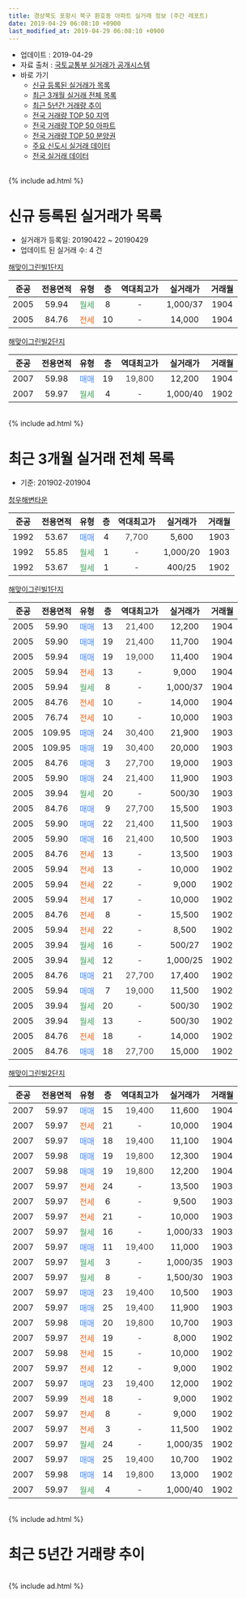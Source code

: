 ```yaml
---
title: 경상북도 포항시 북구 환호동 아파트 실거래 정보 (주간 레포트)
date: 2019-04-29 06:08:10 +0900
last_modified_at: 2019-04-29 06:08:10 +0900
---
```


* 업데이트 : 2019-04-29
* 자료 출처 : [국토교통부 실거래가 공개시스템](http://rt.molit.go.kr)
* 바로 가기
    * [신규 등록된 실거래가 목록](#신규-등록된-실거래가-목록)
    * [최근 3개월 실거래 전체 목록](#최근-3개월-실거래-전체-목록)
    * [최근 5년간 거래량 추이](#최근-5년간-거래량-추이)
    * [전국 거래량 TOP 50 지역](https://inasie.github.io/apt-trade-info/최근-3개월-전국에서-가장-거래가-많이-발생한-지역)
    * [전국 거래량 TOP 50 아파트](https://inasie.github.io/apt-trade-info/최근-3개월-전국에서-가장-거래가-많이-발생한-아파트)
    * [전국 거래량 TOP 50 분양권](https://inasie.github.io/apt-trade-info/최근-3개월-전국에서-가장-거래가-많이-발생한-분양권)
    * [주요 신도시 실거래 데이터](https://inasie.github.io/apt-trade-info/주요-신도시)
    * [전국 실거래 데이터](https://inasie.github.io/apt-trade-info/전국)
<br>
{% include ad.html %}
<br>

# 신규 등록된 실거래가 목록
* 실거래가 등록일: 20190422 ~ 20190429
* 업데이트 된 실거래 수: 4 건


[해맞이그린빌1단지](https://search.naver.com/search.naver?query=%EA%B2%BD%EC%83%81%EB%B6%81%EB%8F%84+%ED%8F%AC%ED%95%AD%EC%8B%9C+%EB%B6%81%EA%B5%AC+%ED%99%98%ED%98%B8%EB%8F%99+%ED%95%B4%EB%A7%9E%EC%9D%B4%EA%B7%B8%EB%A6%B0%EB%B9%8C1%EB%8B%A8%EC%A7%80)

|준공|전용면적|유형|층|역대최고가|실거래가|거래월|
|:---:|:---:|:---:|:---:|:---:|:---:|:---:|
|2005|59.94|<span style="color:#34a853">월세</span>|8|<span style="color:#444444">-</span>|1,000/37|1904|
|2005|84.76|<span style="color:#ff5a00">전세</span>|10|<span style="color:#444444">-</span>|14,000|1904|

[해맞이그린빌2단지](https://search.naver.com/search.naver?query=%EA%B2%BD%EC%83%81%EB%B6%81%EB%8F%84+%ED%8F%AC%ED%95%AD%EC%8B%9C+%EB%B6%81%EA%B5%AC+%ED%99%98%ED%98%B8%EB%8F%99+%ED%95%B4%EB%A7%9E%EC%9D%B4%EA%B7%B8%EB%A6%B0%EB%B9%8C2%EB%8B%A8%EC%A7%80)

|준공|전용면적|유형|층|역대최고가|실거래가|거래월|
|:---:|:---:|:---:|:---:|:---:|:---:|:---:|
|2007|59.98|<span style="color:#4285f3">매매</span>|19|<span style="color:#444444">19,800</span>|12,200|1904|
|2007|59.97|<span style="color:#34a853">월세</span>|4|<span style="color:#444444">-</span>|1,000/40|1902|


<br>
{% include ad.html %}
<br>

# 최근 3개월 실거래 전체 목록
* 기준: 201902-201904


[청우해변타운](https://search.naver.com/search.naver?query=%EA%B2%BD%EC%83%81%EB%B6%81%EB%8F%84+%ED%8F%AC%ED%95%AD%EC%8B%9C+%EB%B6%81%EA%B5%AC+%ED%99%98%ED%98%B8%EB%8F%99+%EC%B2%AD%EC%9A%B0%ED%95%B4%EB%B3%80%ED%83%80%EC%9A%B4)

|준공|전용면적|유형|층|역대최고가|실거래가|거래월|
|:---:|:---:|:---:|:---:|:---:|:---:|:---:|
|1992|53.67|<span style="color:#4285f3">매매</span>|4|<span style="color:#444444">7,700</span>|5,600|1903|
|1992|55.85|<span style="color:#34a853">월세</span>|1|<span style="color:#444444">-</span>|1,000/20|1903|
|1992|53.67|<span style="color:#34a853">월세</span>|1|<span style="color:#444444">-</span>|400/25|1902|

[해맞이그린빌1단지](https://search.naver.com/search.naver?query=%EA%B2%BD%EC%83%81%EB%B6%81%EB%8F%84+%ED%8F%AC%ED%95%AD%EC%8B%9C+%EB%B6%81%EA%B5%AC+%ED%99%98%ED%98%B8%EB%8F%99+%ED%95%B4%EB%A7%9E%EC%9D%B4%EA%B7%B8%EB%A6%B0%EB%B9%8C1%EB%8B%A8%EC%A7%80)

|준공|전용면적|유형|층|역대최고가|실거래가|거래월|
|:---:|:---:|:---:|:---:|:---:|:---:|:---:|
|2005|59.90|<span style="color:#4285f3">매매</span>|13|<span style="color:#444444">21,400</span>|12,200|1904|
|2005|59.90|<span style="color:#4285f3">매매</span>|19|<span style="color:#444444">21,400</span>|11,700|1904|
|2005|59.94|<span style="color:#4285f3">매매</span>|19|<span style="color:#444444">19,000</span>|11,400|1904|
|2005|59.94|<span style="color:#ff5a00">전세</span>|13|<span style="color:#444444">-</span>|9,000|1904|
|2005|59.94|<span style="color:#34a853">월세</span>|8|<span style="color:#444444">-</span>|1,000/37|1904|
|2005|84.76|<span style="color:#ff5a00">전세</span>|10|<span style="color:#444444">-</span>|14,000|1904|
|2005|76.74|<span style="color:#ff5a00">전세</span>|10|<span style="color:#444444">-</span>|10,000|1903|
|2005|109.95|<span style="color:#4285f3">매매</span>|24|<span style="color:#444444">30,400</span>|21,900|1903|
|2005|109.95|<span style="color:#4285f3">매매</span>|19|<span style="color:#444444">30,400</span>|20,000|1903|
|2005|84.76|<span style="color:#4285f3">매매</span>|3|<span style="color:#444444">27,700</span>|19,000|1903|
|2005|59.90|<span style="color:#4285f3">매매</span>|24|<span style="color:#444444">21,400</span>|11,900|1903|
|2005|39.94|<span style="color:#34a853">월세</span>|20|<span style="color:#444444">-</span>|500/30|1903|
|2005|84.76|<span style="color:#4285f3">매매</span>|9|<span style="color:#444444">27,700</span>|15,500|1903|
|2005|59.90|<span style="color:#4285f3">매매</span>|22|<span style="color:#444444">21,400</span>|11,500|1903|
|2005|59.90|<span style="color:#4285f3">매매</span>|16|<span style="color:#444444">21,400</span>|10,500|1903|
|2005|84.76|<span style="color:#ff5a00">전세</span>|13|<span style="color:#444444">-</span>|13,500|1903|
|2005|59.94|<span style="color:#ff5a00">전세</span>|13|<span style="color:#444444">-</span>|10,000|1902|
|2005|59.94|<span style="color:#ff5a00">전세</span>|22|<span style="color:#444444">-</span>|9,000|1902|
|2005|59.94|<span style="color:#ff5a00">전세</span>|17|<span style="color:#444444">-</span>|10,000|1902|
|2005|84.76|<span style="color:#ff5a00">전세</span>|8|<span style="color:#444444">-</span>|15,500|1902|
|2005|59.94|<span style="color:#ff5a00">전세</span>|22|<span style="color:#444444">-</span>|8,500|1902|
|2005|39.94|<span style="color:#34a853">월세</span>|16|<span style="color:#444444">-</span>|500/27|1902|
|2005|39.94|<span style="color:#34a853">월세</span>|12|<span style="color:#444444">-</span>|1,000/25|1902|
|2005|84.76|<span style="color:#4285f3">매매</span>|21|<span style="color:#444444">27,700</span>|17,400|1902|
|2005|59.94|<span style="color:#4285f3">매매</span>|7|<span style="color:#444444">19,000</span>|11,500|1902|
|2005|39.94|<span style="color:#34a853">월세</span>|20|<span style="color:#444444">-</span>|500/30|1902|
|2005|39.94|<span style="color:#34a853">월세</span>|13|<span style="color:#444444">-</span>|500/30|1902|
|2005|84.76|<span style="color:#ff5a00">전세</span>|18|<span style="color:#444444">-</span>|14,000|1902|
|2005|84.76|<span style="color:#4285f3">매매</span>|18|<span style="color:#444444">27,700</span>|15,000|1902|

[해맞이그린빌2단지](https://search.naver.com/search.naver?query=%EA%B2%BD%EC%83%81%EB%B6%81%EB%8F%84+%ED%8F%AC%ED%95%AD%EC%8B%9C+%EB%B6%81%EA%B5%AC+%ED%99%98%ED%98%B8%EB%8F%99+%ED%95%B4%EB%A7%9E%EC%9D%B4%EA%B7%B8%EB%A6%B0%EB%B9%8C2%EB%8B%A8%EC%A7%80)

|준공|전용면적|유형|층|역대최고가|실거래가|거래월|
|:---:|:---:|:---:|:---:|:---:|:---:|:---:|
|2007|59.97|<span style="color:#4285f3">매매</span>|15|<span style="color:#444444">19,400</span>|11,600|1904|
|2007|59.97|<span style="color:#ff5a00">전세</span>|21|<span style="color:#444444">-</span>|10,000|1904|
|2007|59.97|<span style="color:#4285f3">매매</span>|18|<span style="color:#444444">19,400</span>|11,100|1904|
|2007|59.98|<span style="color:#4285f3">매매</span>|19|<span style="color:#444444">19,800</span>|12,300|1904|
|2007|59.98|<span style="color:#4285f3">매매</span>|19|<span style="color:#444444">19,800</span>|12,200|1904|
|2007|59.97|<span style="color:#ff5a00">전세</span>|24|<span style="color:#444444">-</span>|13,500|1903|
|2007|59.97|<span style="color:#ff5a00">전세</span>|6|<span style="color:#444444">-</span>|9,500|1903|
|2007|59.97|<span style="color:#ff5a00">전세</span>|21|<span style="color:#444444">-</span>|10,000|1903|
|2007|59.97|<span style="color:#34a853">월세</span>|16|<span style="color:#444444">-</span>|1,000/33|1903|
|2007|59.97|<span style="color:#4285f3">매매</span>|11|<span style="color:#444444">19,400</span>|11,000|1903|
|2007|59.97|<span style="color:#34a853">월세</span>|3|<span style="color:#444444">-</span>|1,000/35|1903|
|2007|59.97|<span style="color:#34a853">월세</span>|8|<span style="color:#444444">-</span>|1,500/30|1903|
|2007|59.97|<span style="color:#4285f3">매매</span>|23|<span style="color:#444444">19,400</span>|10,500|1903|
|2007|59.97|<span style="color:#4285f3">매매</span>|25|<span style="color:#444444">19,400</span>|11,900|1903|
|2007|59.98|<span style="color:#4285f3">매매</span>|20|<span style="color:#444444">19,800</span>|10,700|1903|
|2007|59.97|<span style="color:#ff5a00">전세</span>|19|<span style="color:#444444">-</span>|8,000|1902|
|2007|59.98|<span style="color:#ff5a00">전세</span>|15|<span style="color:#444444">-</span>|10,000|1902|
|2007|59.97|<span style="color:#ff5a00">전세</span>|12|<span style="color:#444444">-</span>|9,000|1902|
|2007|59.97|<span style="color:#4285f3">매매</span>|23|<span style="color:#444444">19,400</span>|12,000|1902|
|2007|59.99|<span style="color:#ff5a00">전세</span>|18|<span style="color:#444444">-</span>|9,000|1902|
|2007|59.97|<span style="color:#ff5a00">전세</span>|8|<span style="color:#444444">-</span>|9,000|1902|
|2007|59.97|<span style="color:#ff5a00">전세</span>|3|<span style="color:#444444">-</span>|11,500|1902|
|2007|59.97|<span style="color:#34a853">월세</span>|24|<span style="color:#444444">-</span>|1,000/35|1902|
|2007|59.97|<span style="color:#4285f3">매매</span>|25|<span style="color:#444444">19,400</span>|10,700|1902|
|2007|59.98|<span style="color:#4285f3">매매</span>|14|<span style="color:#444444">19,800</span>|13,000|1902|
|2007|59.97|<span style="color:#34a853">월세</span>|4|<span style="color:#444444">-</span>|1,000/40|1902|


<br>
{% include ad.html %}
<br>

# 최근 5년간 거래량 추이


<div style="width:100%;">
    <canvas id="deal_progress" height="200"></canvas>
</div>

<script>
new Chart(document.getElementById("deal_progress"), {
    type: 'line',
    data: {
        labels: ['201404','201405','201406','201407','201408','201409','201410','201411','201412','201501','201502','201503','201504','201505','201506','201507','201508','201509','201510','201511','201512','201601','201602','201603','201604','201605','201606','201607','201608','201609','201610','201611','201612','201701','201702','201703','201704','201705','201706','201707','201708','201709','201710','201711','201712','201801','201802','201803','201804','201805','201806','201807','201808','201809','201810','201811','201812','201901','201902','201903','201904'],
        datasets: [{
            label: '매매',
            pointRadius: 1,
            data: [19, 27, 17, 24, 22, 26, 38, 18, 21, 18, 30, 25, 22, 20, 19, 15, 13, 12, 14, 7, 11, 7, 8, 11, 7, 10, 12, 15, 11, 9, 16, 12, 9, 4, 16, 16, 18, 10, 15, 12, 7, 10, 14, 9, 7, 12, 3, 4, 13, 9, 7, 8, 3, 5, 6, 7, 3, 5, 6, 12, 7],
            borderColor: "rgba(255, 201, 14, 1)",
            backgroundColor: "rgba(255, 201, 14, 0.5)",
            fill: false,
            lineTension: 0
        },{
            label: '전월세',
            pointRadius: 1,
            data: [6, 6, 8, 9, 8, 13, 10, 10, 9, 10, 16, 12, 6, 8, 6, 8, 5, 11, 8, 9, 9, 17, 11, 15, 14, 11, 13, 10, 12, 9, 8, 11, 7, 9, 13, 5, 8, 6, 6, 7, 10, 7, 10, 9, 11, 23, 8, 13, 7, 12, 11, 13, 8, 6, 8, 11, 9, 17, 19, 10, 4],
            borderColor: "rgba(0, 141, 185, 1)",
            backgroundColor: "rgba(0, 141, 185, 0.5)",
            fill: false,
            lineTension: 0
        }
        ]
    },
    options: {
        responsive: true,
        title: {
            display: false
        },
        tooltips: {
            mode: 'index',
            intersect: false
        },
        hover: {
            mode: 'nearest',
            intersect: true
        },
        scales: {
            xAxes: [{
                display: true,
                scaleLabel: {
                    display: true,
                    labelString: '년/월'
                }
            }],
            yAxes: [{
                display: true,
                ticks: {
                    suggestedMin: 0,
                },
                scaleLabel: {
                    display: true,
                    labelString: '실거래 수'
                }
            }]
        }
    }
});

</script>


<br>
{% include ad.html %}
<br>

